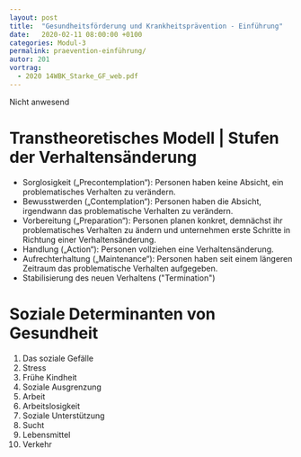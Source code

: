 ```yaml
---
layout: post
title:  "Gesundheitsförderung und Krankheitsprävention - Einführung"
date:   2020-02-11 08:00:00 +0100
categories: Modul-3
permalink: praevention-einführung/
autor: 201
vortrag:
  - 2020 14WBK_Starke_GF_web.pdf
---
```


Nicht anwesend


# Transtheoretisches Modell | Stufen der Verhaltensänderung
- Sorglosigkeit („Precontemplation“): Personen haben keine Absicht, ein problematisches Verhalten zu verändern.
- Bewusstwerden („Contemplation“): Personen haben die Absicht, irgendwann das problematische Verhalten zu verändern.
- Vorbereitung („Preparation“): Personen planen konkret, demnächst ihr problematisches Verhalten zu ändern und unternehmen erste Schritte in Richtung einer Verhaltensänderung.
- Handlung („Action“): Personen vollziehen eine Verhaltensänderung.
- Aufrechterhaltung („Maintenance“): Personen haben seit einem längeren Zeitraum das problematische Verhalten aufgegeben.
- Stabilisierung des neuen Verhaltens ("Termination")

# Soziale Determinanten von Gesundheit
1. Das soziale Gefälle
2. Stress
3. Frühe Kindheit
4. Soziale Ausgrenzung
5. Arbeit
6. Arbeitslosigkeit
7. Soziale Unterstützung
8. Sucht
9. Lebensmittel
10. Verkehr

